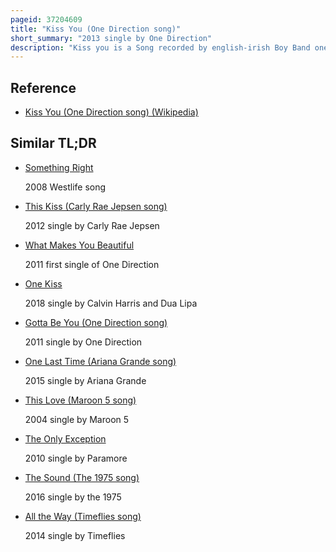 ```yaml
---
pageid: 37204609
title: "Kiss You (One Direction song)"
short_summary: "2013 single by One Direction"
description: "Kiss you is a Song recorded by english-irish Boy Band one Direction for their second Studio Album take me Home. It was released as the Record's second single in Germany and the third and final single on 7 January 2013. The Song was composed by Kristoffer Fogelmark kristian Lundin Albin Nedler Savan kotecha Shellback and his Producers carl Falk and Rami Yacoub. Kiss you is an upbeat Power Pop Song with electronic Effects the Lyrics detail the Narrator's Infatuation with a significant other. Critics praised the Song for its Production, calling it a stand-out Track on Take Me Home."
---
```


## Reference

- [Kiss You (One Direction song) (Wikipedia)](https://en.wikipedia.org/?curid=37204609)

## Similar TL;DR

- [Something Right](/tldr/en/something-right)

  2008 Westlife song

- [This Kiss (Carly Rae Jepsen song)](/tldr/en/this-kiss-carly-rae-jepsen-song)

  2012 single by Carly Rae Jepsen

- [What Makes You Beautiful](/tldr/en/what-makes-you-beautiful)

  2011 first single of One Direction

- [One Kiss](/tldr/en/one-kiss)

  2018 single by Calvin Harris and Dua Lipa

- [Gotta Be You (One Direction song)](/tldr/en/gotta-be-you-one-direction-song)

  2011 single by One Direction

- [One Last Time (Ariana Grande song)](/tldr/en/one-last-time-ariana-grande-song)

  2015 single by Ariana Grande

- [This Love (Maroon 5 song)](/tldr/en/this-love-maroon-5-song)

  2004 single by Maroon 5

- [The Only Exception](/tldr/en/the-only-exception)

  2010 single by Paramore

- [The Sound (The 1975 song)](/tldr/en/the-sound-the-1975-song)

  2016 single by the 1975

- [All the Way (Timeflies song)](/tldr/en/all-the-way-timeflies-song)

  2014 single by Timeflies
